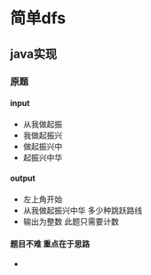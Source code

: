 # 简单dfs 
## java实现
### 原题
#### input
   * 从我做起振
   * 我做起振兴
   * 做起振兴中
   * 起振兴中华
   
#### output
   * 左上角开始
   * 从我做起振兴中华 多少种跳跃路线
   * 输出为整数 此题只需要计数

#### 题目不难 重点在于思路
   * 
```java

```
   